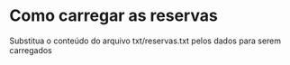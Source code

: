 # Como carregar as reservas

Substitua o conteúdo do arquivo txt/reservas.txt pelos dados para serem carregados
